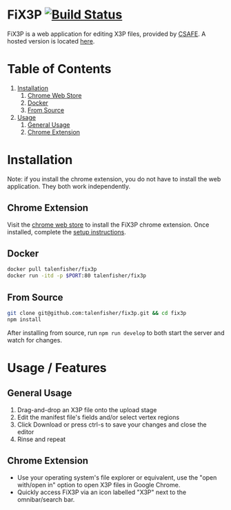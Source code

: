 # FiX3P [![Build Status](https://travis-ci.org/talenfisher/fix3p.svg?branch=master)](https://travis-ci.org/talenfisher/fix3p)
FiX3P is a web application for editing X3P files, provided by [CSAFE](https://forensicstats.org). A hosted version is located [here](https://talenfisher.github.io/fix3p).  


# Table of Contents
1. [Installation](#installation)
    1. [Chrome Web Store](#chrome-web-store)
    2. [Docker](#docker)
    3. [From Source](#from-source)
2. [Usage](#usage)
    1. [General Usage](#general-usage)
    2. [Chrome Extension](#chrome-extension)

# Installation
Note: if you install the chrome extension, you do not have to install the web application.  They both work independently.  

## Chrome Extension
Visit the [chrome web store](https://chrome.google.com/webstore/detail/fix3p/ffochpnkiambfombejldglggmpebjpjj?utm_source=chrome-ntp-icon) to install the FiX3P chrome extension.  Once installed, complete the [setup instructions](https://talenfisher.github.io/fix3p/setup.html). 

## Docker
```bash
docker pull talenfisher/fix3p
docker run -itd -p $PORT:80 talenfisher/fix3p
```

## From Source
```bash
git clone git@github.com:talenfisher/fix3p.git && cd fix3p
npm install
```

After installing from source, run `npm run develop` to both start the server and watch for changes. 

# Usage / Features

## General Usage
1. Drag-and-drop an X3P file onto the upload stage
2. Edit the manifest file's fields and/or select vertex regions
3. Click Download or press ctrl-s to save your changes and close the editor
4. Rinse and repeat

## Chrome Extension
- Use your operating system's file explorer or equivalent, use the "open with/open in" option to open X3P files in Google Chrome.
- Quickly access FiX3P via an icon labelled "X3P" next to the omnibar/search bar.  

